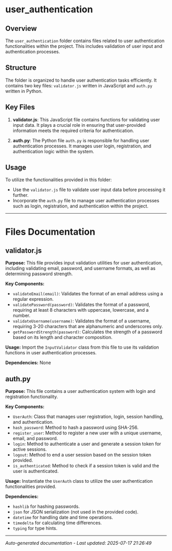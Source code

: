 # user_authentication

## Overview
The `user_authentication` folder contains files related to user authentication functionalities within the project. This includes validation of user input and authentication processes.

## Structure
The folder is organized to handle user authentication tasks efficiently. It contains two key files: `validator.js` written in JavaScript and `auth.py` written in Python.

## Key Files
1. **validator.js**: This JavaScript file contains functions for validating user input data. It plays a crucial role in ensuring that user-provided information meets the required criteria for authentication.
   
2. **auth.py**: The Python file `auth.py` is responsible for handling user authentication processes. It manages user login, registration, and authentication logic within the system.

## Usage
To utilize the functionalities provided in this folder:
- Use the `validator.js` file to validate user input data before processing it further.
- Incorporate the `auth.py` file to manage user authentication processes such as login, registration, and authentication within the project.

---

# Files Documentation

## validator.js

**Purpose:** This file provides input validation utilities for user authentication, including validating email, password, and username formats, as well as determining password strength.

**Key Components:**
- `validateEmail(email)`: Validates the format of an email address using a regular expression.
- `validatePassword(password)`: Validates the format of a password, requiring at least 8 characters with uppercase, lowercase, and a number.
- `validateUsername(username)`: Validates the format of a username, requiring 3-20 characters that are alphanumeric and underscores only.
- `getPasswordStrength(password)`: Calculates the strength of a password based on its length and character composition.

**Usage:** Import the `InputValidator` class from this file to use its validation functions in user authentication processes.

**Dependencies:** None

## auth.py

**Purpose:** This file contains a user authentication system with login and registration functionality.

**Key Components:**
- `UserAuth`: Class that manages user registration, login, session handling, and authentication.
- `hash_password`: Method to hash a password using SHA-256.
- `register_user`: Method to register a new user with a unique username, email, and password.
- `login`: Method to authenticate a user and generate a session token for active sessions.
- `logout`: Method to end a user session based on the session token provided.
- `is_authenticated`: Method to check if a session token is valid and the user is authenticated.

**Usage:** Instantiate the `UserAuth` class to utilize the user authentication functionalities provided.

**Dependencies:** 
- `hashlib` for hashing passwords.
- `json` for JSON serialization (not used in the provided code).
- `datetime` for handling date and time operations.
- `timedelta` for calculating time differences.
- `typing` for type hints.

---
*Auto-generated documentation - Last updated: 2025-07-17 21:26:49*
